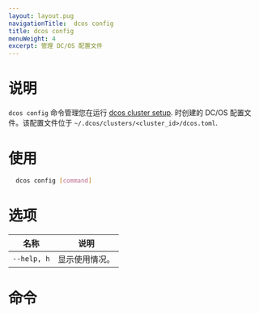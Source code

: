 ```yaml
---
layout: layout.pug
navigationTitle:  dcos config
title: dcos config
menuWeight: 4
excerpt: 管理 DC/OS 配置文件
---
```


# 说明

`dcos config` 命令管理您在运行 [dcos cluster setup](/mesosphere/dcos/cn/1.13/cli/command-reference/dcos-cluster/dcos-cluster-setup/). 时创建的 DC/OS 配置文件。该配置文件位于 `~/.dcos/clusters/<cluster_id>/dcos.toml`.

# 使用

```bash
  dcos config [command]
```

# 选项

| 名称 | 说明 |
|---------|-------------|
| `--help, h`   | 显示使用情况。|



# 命令

